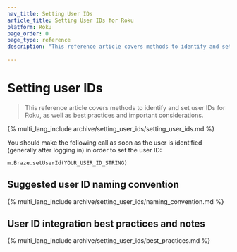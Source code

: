 ```yaml
---
nav_title: Setting User IDs
article_title: Setting User IDs for Roku
platform: Roku
page_order: 0
page_type: reference
description: "This reference article covers methods to identify and set user IDs for Roku, as well as best practices and important considerations."
 
---
```


# Setting user IDs

> This reference article covers methods to identify and set user IDs for Roku, as well as best practices and important considerations.

{% multi_lang_include archive/setting_user_ids/setting_user_ids.md %}

You should make the following call as soon as the user is identified (generally after logging in) in order to set the user ID:

```
m.Braze.setUserId(YOUR_USER_ID_STRING)
```

## Suggested user ID naming convention

{% multi_lang_include archive/setting_user_ids/naming_convention.md %}

## User ID integration best practices and notes

{% multi_lang_include archive/setting_user_ids/best_practices.md %}

[1]: {{site.baseurl}}/developer_guide/rest_api/user_data/#user-data
[2]: {{site.baseurl}}/api/endpoints/messaging/
